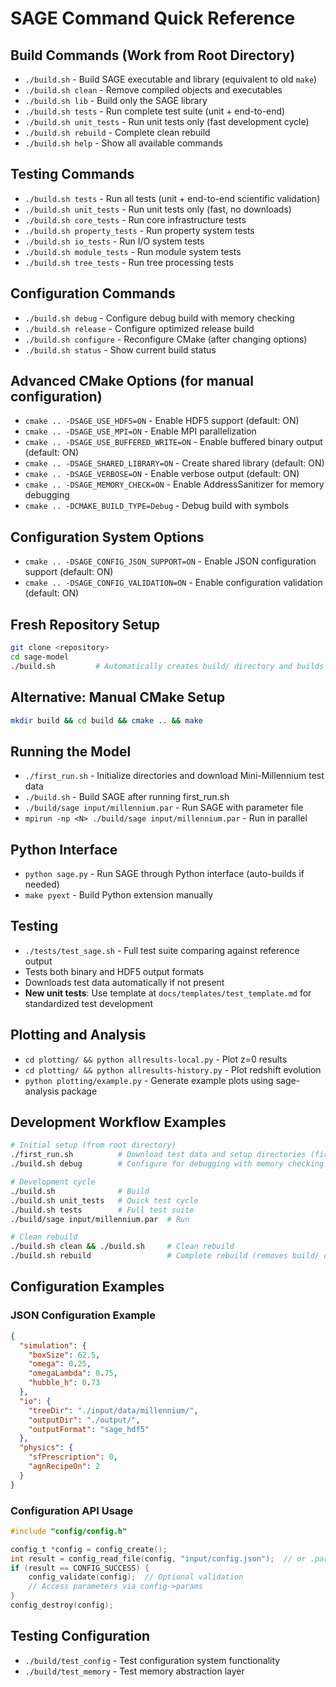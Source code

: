 # SAGE Command Quick Reference

## Build Commands (Work from Root Directory)
- `./build.sh` - Build SAGE executable and library (equivalent to old `make`)
- `./build.sh clean` - Remove compiled objects and executables  
- `./build.sh lib` - Build only the SAGE library
- `./build.sh tests` - Run complete test suite (unit + end-to-end)
- `./build.sh unit_tests` - Run unit tests only (fast development cycle)
- `./build.sh rebuild` - Complete clean rebuild
- `./build.sh help` - Show all available commands

## Testing Commands
- `./build.sh tests` - Run all tests (unit + end-to-end scientific validation)
- `./build.sh unit_tests` - Run unit tests only (fast, no downloads)
- `./build.sh core_tests` - Run core infrastructure tests
- `./build.sh property_tests` - Run property system tests  
- `./build.sh io_tests` - Run I/O system tests
- `./build.sh module_tests` - Run module system tests
- `./build.sh tree_tests` - Run tree processing tests

## Configuration Commands
- `./build.sh debug` - Configure debug build with memory checking
- `./build.sh release` - Configure optimized release build
- `./build.sh configure` - Reconfigure CMake (after changing options)
- `./build.sh status` - Show current build status

## Advanced CMake Options (for manual configuration)
- `cmake .. -DSAGE_USE_HDF5=ON` - Enable HDF5 support (default: ON)
- `cmake .. -DSAGE_USE_MPI=ON` - Enable MPI parallelization
- `cmake .. -DSAGE_USE_BUFFERED_WRITE=ON` - Enable buffered binary output (default: ON)
- `cmake .. -DSAGE_SHARED_LIBRARY=ON` - Create shared library (default: ON)
- `cmake .. -DSAGE_VERBOSE=ON` - Enable verbose output (default: ON)
- `cmake .. -DSAGE_MEMORY_CHECK=ON` - Enable AddressSanitizer for memory debugging
- `cmake .. -DCMAKE_BUILD_TYPE=Debug` - Debug build with symbols

## Configuration System Options
- `cmake .. -DSAGE_CONFIG_JSON_SUPPORT=ON` - Enable JSON configuration support (default: ON)
- `cmake .. -DSAGE_CONFIG_VALIDATION=ON` - Enable configuration validation (default: ON)

## Fresh Repository Setup
```bash
git clone <repository>
cd sage-model
./build.sh         # Automatically creates build/ directory and builds
```

## Alternative: Manual CMake Setup
```bash
mkdir build && cd build && cmake .. && make
```

## Running the Model
- `./first_run.sh` - Initialize directories and download Mini-Millennium test data
- `./build.sh` - Build SAGE after running first_run.sh
- `./build/sage input/millennium.par` - Run SAGE with parameter file
- `mpirun -np <N> ./build/sage input/millennium.par` - Run in parallel

## Python Interface
- `python sage.py` - Run SAGE through Python interface (auto-builds if needed)
- `make pyext` - Build Python extension manually

## Testing
- `./tests/test_sage.sh` - Full test suite comparing against reference output
- Tests both binary and HDF5 output formats
- Downloads test data automatically if not present
- **New unit tests**: Use template at `docs/templates/test_template.md` for standardized test development

## Plotting and Analysis
- `cd plotting/ && python allresults-local.py` - Plot z=0 results
- `cd plotting/ && python allresults-history.py` - Plot redshift evolution
- `python plotting/example.py` - Generate example plots using sage-analysis package

## Development Workflow Examples
```bash
# Initial setup (from root directory)
./first_run.sh          # Download test data and setup directories (first time only)
./build.sh debug        # Configure for debugging with memory checking

# Development cycle  
./build.sh              # Build
./build.sh unit_tests   # Quick test cycle  
./build.sh tests        # Full test suite
./build/sage input/millennium.par  # Run

# Clean rebuild
./build.sh clean && ./build.sh     # Clean rebuild
./build.sh rebuild                 # Complete rebuild (removes build/ directory)
```

## Configuration Examples

### JSON Configuration Example
```json
{
  "simulation": {
    "boxSize": 62.5,
    "omega": 0.25,
    "omegaLambda": 0.75,
    "hubble_h": 0.73
  },
  "io": {
    "treeDir": "./input/data/millennium/",
    "outputDir": "./output/",
    "outputFormat": "sage_hdf5"
  },
  "physics": {
    "sfPrescription": 0,
    "agnRecipeOn": 2
  }
}
```

### Configuration API Usage
```c
#include "config/config.h"

config_t *config = config_create();
int result = config_read_file(config, "input/config.json");  // or .par
if (result == CONFIG_SUCCESS) {
    config_validate(config);  // Optional validation
    // Access parameters via config->params
}
config_destroy(config);
```

## Testing Configuration
- `./build/test_config` - Test configuration system functionality
- `./build/test_memory` - Test memory abstraction layer